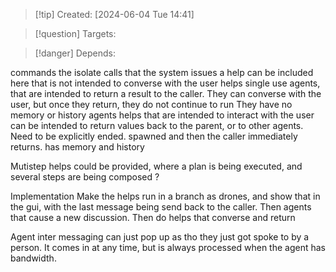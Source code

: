 
>[!tip] Created: [2024-06-04 Tue 14:41]

>[!question] Targets: 

>[!danger] Depends: 

commands
	the isolate calls that the system issues
	a help can be included here that is not intended to converse with the user
helps
	single use agents, that are intended to return a result to the caller.  They can converse with the user, but once they return, they do not continue to run
	They have no memory or history
agents
	helps that are intended to interact with the user
	can be intended to return values back to the parent, or to other agents.
	Need to be explicitly ended.
	spawned and then the caller immediately returns.
	has memory and history

Mutistep helps could be provided, where a plan is being executed, and several steps are being composed ?

Implementation
Make the helps run in a branch as drones, and show that in the gui, with the last message being send back to the caller.
Then agents that cause a new discussion.
Then do helps that converse and return

Agent inter messaging can just pop up as tho they just got spoke to by a person.  It comes in at any time, but is always processed when the agent has bandwidth.